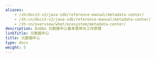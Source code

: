 ```yaml
---
aliases:
    - /zh/docs3-v2/java-sdk/reference-manual/metadata-center/
    - /zh-cn/docs3-v2/java-sdk/reference-manual/metadata-center/
    - /zh-cn/overview/what/ecosystem/metadata-center/
description: Dubbo 元数据中心基本使用与工作原理
linkTitle: 元数据中心
title: 元数据中心
type: docs
weight: 5
---
```


